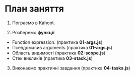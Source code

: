 # План заняття

1. Пограємо в Kahoot.

2. Розберемо **функції**

- Function expression. (практика **01-args.js**)
- Псевдомасив arguments (практика **01-args.js**)
- Область видимості (практика **02-scope.js**)
- Стек викликів (практика **03-stack.js**)

3. Виконаємо практичні завдання (практика **04-tasks.js**)
